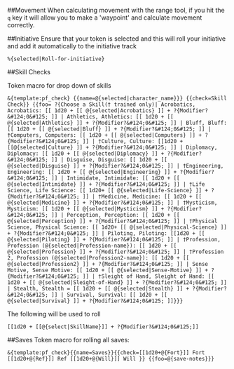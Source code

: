 
##Movement
When calculating movement with the range tool, if you hit the `q` key it will allow you to make a 'waypoint' and calculate movement correctly.

##Initiative
Ensure that your token is selected and this will roll your initiative and add it automatically to the initiative track
```
%{selected|Roll-for-initiative}
```

##Skill Checks

Token macro for drop down of skills
```
&{template:pf_check} {{name=@{selected|character_name}}} {{check=Skill Check}} {{foo= ?{Choose a Skill(† trained only)| Acrobatics, Acrobatics: [[ 1d20 + [[ @{selected|Acrobatics} ]] + ?{Modifier?&#124;0&#125; ]] | Athletics, Athletics: [[ 1d20 + [[ @{selected|Athletics} ]] + ?{Modifier?&#124;0&#125; ]] | Bluff, Bluff: [[ 1d20 + [[ @{selected|Bluff} ]] + ?{Modifier?&#124;0&#125; ]] | †Computers, Computers: [[ 1d20 + [[ @{selected|Computers} ]] + ?{Modifier?&#124;0&#125; ]] | †Culture, Culture: [[1d20 + [[@{selected|Culture} ]] + ?{Modifier?&#124;0&#125; ]] | Diplomacy, Diplomacy: [[ 1d20 + [[ @{selected|Diplomacy} ]] + ?{Modifier?&#124;0&#125; ]] | Disguise, Disguise: [[ 1d20 + [[ @{selected|Disguise} ]] + ?{Modifier?&#124;0&#125; ]] | †Engineering, Engineering: [[ 1d20 + [[ @{selected|Engineering} ]] + ?{Modifier?&#124;0&#125; ]] | Intimidate, Intimidate: [[ 1d20 + [[ @{selected|Intimidate} ]] + ?{Modifier?&#124;0&#125; ]] | †Life Science, Life Science: [[ 1d20+ [[ @{selected|Life-Science} ]] + ?{Modifier?&#124;0&#125; ]] | †Medicine, Medicine: [[ 1d20 + [[ @{selected|Medicine} ]] + ?{Modifier?&#124;0&#125; ]] | †Mysticism, Mysticism: [[ 1d20 + [[ @{selected|Mysticism} ]] + ?{Modifier?&#124;0&#125; ]] | Perception, Perception: [[ 1d20 + [[ @{selected|Perception} ]] + ?{Modifier?&#124;0&#125; ]] | †Physical Science, Physical Science: [[ 1d20+ [[ @{selected|Physical-Science} ]] + ?{Modifier?&#124;0&#125; ]] | Piloting, Piloting: [[1d20 + [[ @{selected|Piloting} ]] + ?{Modifier?&#124;0&#125; ]] | †Profession, Profession (@{selected|Profession-name}): [[ 1d20 + [[ @{selected|Profession} ]] + ?{Modifier?&#124;0&#125; ]] | †Profession 2, Profession (@{selected|Profession2-name}): [[ 1d20 + [[ @{selected|Profession2} ]] + ?{Modifier?&#124;0&#125; ]] | Sense Motive, Sense Motive: [[ 1d20 + [[ @{selected|Sense-Motive} ]] + ?{Modifier?&#124;0&#125; ]] | †Sleight of Hand, Sleight of Hand: [[ 1d20 + [[ @{selected|Sleight-of-Hand} ]] + ?{Modifier?&#124;0&#125; ]] | Stealth, Stealth = [[ 1d20 + [[ @{selected|Stealth} ]] + ?{Modifier?&#124;0&#125; ]] | Survival, Survival: [[ 1d20 + [[ @{selected|Survival} ]] + ?{Modifier?&#124;0&#125; ]]}}}
```

The following will be used to roll 
```
[[1d20 + [[@{select|SkillName}]] + ?{Modifier?&#124;0&#125;]]
```

##Saves
Token macro for rolling all saves:
```
&{template:pf_check}{{name=Saves}}{{check=[[1d20+@{Fort}]] Fort [[1d20+@{Ref}]] Ref [[1d20+@{Will}]] Will }} {{foo=@{save-notes}}}
```
